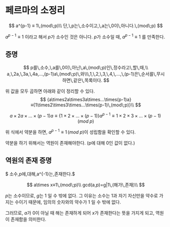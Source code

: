 # 페르마의 소정리

$$
a^{p-1} ≡ 1\,(mod\;p)\\
단,\,p는\,소수이고,\,a는\,0이\,아니다.\,(mod\;p)
$$

$a^{p-1} ≡ 1$ 이라고 해서 $p$가 소수인 것은 아니다. 
$p$가 소수일 때, $a^{p-1} ≡ 1$ 를 만족한다.

## 증명 

$$
p를\,소수,\,a를\,0이\,아닌\,a\,(mod\;p)인\,정수라고\,할\,때,\\
a,\,2a,\,3a,\,4a,...,(p-1)a\,(mod\;p)\,와\\\,1,\,2,\,3,\,4,\,...,\,(p-1)은\,순서를\,무시하면\,같은\,목록이다.
$$

위 값을 모두 곱하면 아래와 같이 정리할 수 있다. 
$$
{a\times2a\times3a\times...\times(p-1)a}≡{1\times2\times3\times...\times(p-1)\,(mod\;p)}\\
$$

$$
{a\times2a\times...\times(p-1)a ≡ \{1\times2\times...\times(p-1)\}a^{p-1} ≡ {1\times2\times3\times...\times(p-1)\,(mod\;p)}}
$$

위 식에서 약분을 하면, $a^{p-1} ≡ 1\,(mod\;p)$이 성립함을 확인할 수 있다. 

약분을 하기 위해서는 역원이 존재해야한다. (p에 대해 0인 값이 없다.)
## 역원의 존재 증명
$ 소수\,p에\,대해\,a^{-1}는\,존재한다.$

$$
a\times x≡1\,(mod\;p)\\
gcd(a,p)=g|1\,(해가\,존재)\\
$$

$p$는 소수이므로, $g$는 1 일 수 밖에 없다.
그 이유는 소수는 1과 자기 자신만을 약수로 가지는 수이기 때문에, 임의의 숫자와의 약수가 1 일 수 밖에 없다.

그러므로, $a$가 0이 아닐 때 해는 존재하게 되어 $x$가 존재한다는 뜻을 가지게 되고, 역원이 존재함을 의미한다.
